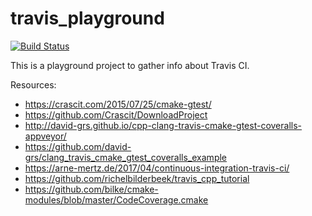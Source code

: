 # travis_playground
[![Build Status](https://travis-ci.org/NorbertFenk/travis_playground.svg?branch=master)](https://travis-ci.org/NorbertFenk/travis_playground)

This is a playground project to gather info about Travis CI.

Resources:
* https://crascit.com/2015/07/25/cmake-gtest/
* https://github.com/Crascit/DownloadProject
* http://david-grs.github.io/cpp-clang-travis-cmake-gtest-coveralls-appveyor/
* https://github.com/david-grs/clang_travis_cmake_gtest_coveralls_example
* https://arne-mertz.de/2017/04/continuous-integration-travis-ci/
* https://github.com/richelbilderbeek/travis_cpp_tutorial
* https://github.com/bilke/cmake-modules/blob/master/CodeCoverage.cmake

